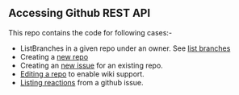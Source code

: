 ## Accessing Github REST API

This repo contains the code for following cases:-  

* ListBranches in a given repo under an owner. See [list branches](https://developer.github.com/v3/repos/#list-branches)
* Creating a [new repo](https://developer.github.com/v3/repos/#create)
* Creating an [new issue](https://developer.github.com/v3/issues/#create-an-issue) for an existing repo.
* [Editing a repo](https://developer.github.com/v3/repos/#edit) to enable wiki support.
* [Listing reactions](https://developer.github.com/v3/reactions/#list-reactions-for-an-issue) from a github issue.
